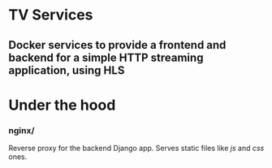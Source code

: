 #  TV Services
## Docker services to provide a frontend and backend for a simple HTTP streaming application, using HLS 

# Under the hood

### nginx/
Reverse proxy for the backend Django app. Serves static files like *js* and *css* ones.


